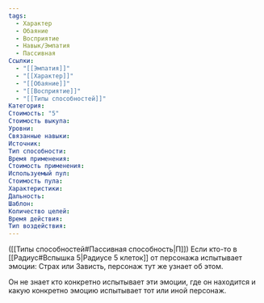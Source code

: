 ```yaml
---
tags:
  - Характер
  - Обаяние
  - Восприятие
  - Навык/Эмпатия
  - Пассивная
Ссылки:
  - "[[Эмпатия]]"
  - "[[Характер]]"
  - "[[Обаяние]]"
  - "[[Восприятие]]"
  - "[[Типы способностей]]"
Категория: 
Стоимость: "5"
Стоимость выкупа:
Уровни:
Связанные навыки:
Источник:
Тип способности:
Время применения:
Стоимость применения:
Используемый пул:
Стоимость пула:
Характеристики:
Дальность:
Шаблон:
Количество целей:
Время действия:
Тип воздействия:
---
```

([[Типы способностей#Пассивная способность|П]]) Если кто-то в [[Радиус#Вспышка 5|Радиусе 5 клеток]] от персонажа испытывает эмоции: Страх или Зависть, персонаж тут же узнает об этом.

Он не знает кто конкретно испытывает эти эмоции, где он находится и какую конкретно эмоцию испытывает тот или иной персонаж.
